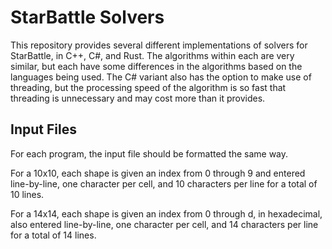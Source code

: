 # StarBattle Solvers

This repository provides several different implementations of solvers for StarBattle, in C++, C#, and Rust. The algorithms within each are very similar, but each have some differences in the algorithms based on the languages being used. The C# variant also has the option to make use of threading, but the processing speed of the algorithm is so fast that threading is unnecessary and may cost more than it provides.

## Input Files

For each program, the input file should be formatted the same way.

For a 10x10, each shape is given an index from 0 through 9 and entered line-by-line, one character per cell, and 10 characters per line for a total of 10 lines.

For a 14x14, each shape is given an index from 0 through d, in hexadecimal, also entered line-by-line, one character per cell, and 14 characters per line for a total of 14 lines.
